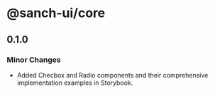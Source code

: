 # @sanch-ui/core

## 0.1.0

### Minor Changes

- Added Checbox and Radio components and their comprehensive implementation examples in Storybook.
